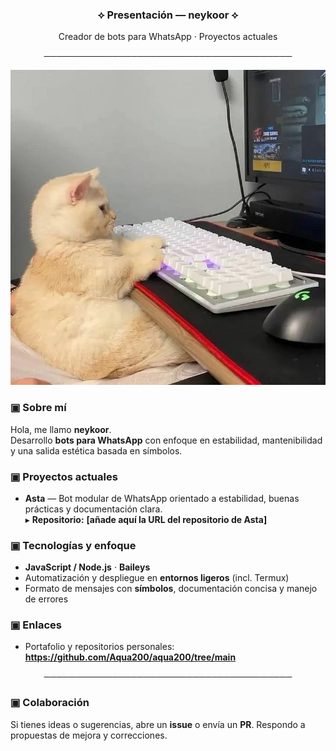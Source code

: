 <h3 align="center">⟡ Presentación — neykoor ⟡</h3>

<p align="center">
Creador de bots para WhatsApp · Proyectos actuales
</p>

<p align="center">────────────────────────────────────────</p>

<!-- ⟡ Imagen destacada (opcional) ⟡
     Reemplaza la ruta ./media/portada.png por tu imagen o URL -->
<p align="center">
  <img src="./media/portada.png" alt="Portada / Banner" width="900">
</p>

### ▣ Sobre mí
Hola, me llamo **neykoor**.  
Desarrollo **bots para WhatsApp** con enfoque en estabilidad, mantenibilidad y una salida estética basada en símbolos.

### ▣ Proyectos actuales
- **Asta** — Bot modular de WhatsApp orientado a estabilidad, buenas prácticas y documentación clara.  
  ▸ **Repositorio:** **[añade aquí la URL del repositorio de Asta]**

### ▣ Tecnologías y enfoque
- **JavaScript / Node.js** · **Baileys**  
- Automatización y despliegue en **entornos ligeros** (incl. Termux)  
- Formato de mensajes con **símbolos**, documentación concisa y manejo de errores

### ▣ Enlaces
- Portafolio y repositorios personales: **https://github.com/Aqua200/aqua200/tree/main**

<p align="center">────────────────────────────────────────</p>

### ▣ Colaboración
Si tienes ideas o sugerencias, abre un **issue** o envía un **PR**. Respondo a propuestas de mejora y correcciones.
